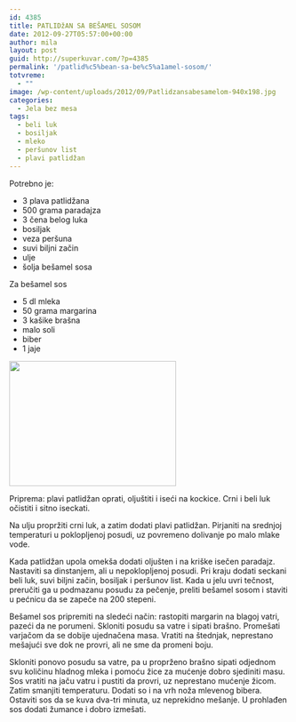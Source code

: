 ```yaml
---
id: 4385
title: PATLIDžAN SA BEŠAMEL SOSOM
date: 2012-09-27T05:57:00+00:00
author: mila
layout: post
guid: http://superkuvar.com/?p=4385
permalink: '/patlid%c5%bean-sa-be%c5%a1amel-sosom/'
totvreme:
  - ""
image: /wp-content/uploads/2012/09/Patlidzansabesamelom-940x198.jpg
categories:
  - Jela bez mesa
tags:
  - beli luk
  - bosiljak
  - mleko
  - peršunov list
  - plavi patlidžan
---
```

Potrebno je:

  * 3 plava patlidžana
  * 500 grama paradajza
  * 3 čena belog luka
  * bosiljak
  * veza peršuna
  * suvi biljni začin
  * ulje
  * šolja bešamel sosa

Za bešamel sos

  * 5 dl mleka
  * 50 grama margarina
  * 3 kašike brašna
  * malo soli
  * biber
  * 1 jaje

<img class="alignnone size-medium wp-image-4386" title="Patlidzansabesamelom" src="//superkuvar.com/wp-content/uploads/2012/09/Patlidzansabesamelom-300x225.jpg" alt="" width="300" height="225" /> 

Priprema: plavi patlidžan oprati, oljuštiti i iseći na kockice. Crni i beli luk očistiti i sitno iseckati.

Na ulju propržiti crni luk, a zatim dodati plavi patlidžan. Pirjaniti na srednjoj temperaturi u poklopljenoj posudi, uz povremeno dolivanje po malo mlake vode.

Kada patlidžan upola omekša dodati oljušten i na kriške isečen paradajz. Nastaviti sa dinstanjem, ali u nepoklopljenoj posudi. Pri kraju dodati seckani beli luk, suvi biljni začin, bosiljak i peršunov list. Kada u jelu uvri tečnost, preručiti ga u podmazanu posudu za pečenje, preliti bešamel sosom i staviti u pećnicu da se zapeče na 200 stepeni.

Bešamel sos pripremiti na sledeći način: rastopiti margarin na blagoj vatri, pazeći da ne porumeni. Skloniti posudu sa vatre i sipati brašno. Promešati varjačom da se dobije ujednačena masa. Vratiti na štednjak, neprestano mešajući sve dok ne provri, ali ne sme da promeni boju.

Skloniti ponovo posudu sa vatre, pa u proprženo brašno sipati odjednom svu količinu hladnog mleka i pomoću žice za mućenje dobro sjediniti masu. Sos vratiti na jaču vatru i pustiti da provri, uz neprestano mućenje žicom. Zatim smanjiti temperaturu. Dodati so i na vrh noža mlevenog bibera. Ostaviti sos da se kuva dva-tri minuta, uz neprekidno mešanje. U prohlađen sos dodati žumance i dobro izmešati.